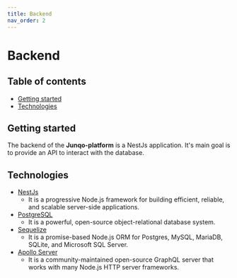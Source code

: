```yaml
---
title: Backend
nav_order: 2
---
```


<!-- omit in toc -->
# Backend

<!-- omit in toc -->
## Table of contents

- [Getting started](#getting-started)
- [Technologies](#technologies)

## Getting started

The backend of the **Junqo-platform** is a NestJs application.
It's main goal is to provide an API to interact with the database.

## Technologies

- [NestJs](https://nestjs.com/)
  - It is a progressive Node.js framework for building efficient, reliable, and scalable server-side applications.
- [PostgreSQL](https://www.postgresql.org/)
  - It is a powerful, open-source object-relational database system.
- [Sequelize](https://sequelize.org/)
  - It is a promise-based Node.js ORM for Postgres, MySQL, MariaDB, SQLite, and Microsoft SQL Server.
- [Apollo Server](https://www.apollographql.com/docs/apollo-server/)
  - It is a community-maintained open-source GraphQL server that works with many Node.js HTTP server frameworks.
